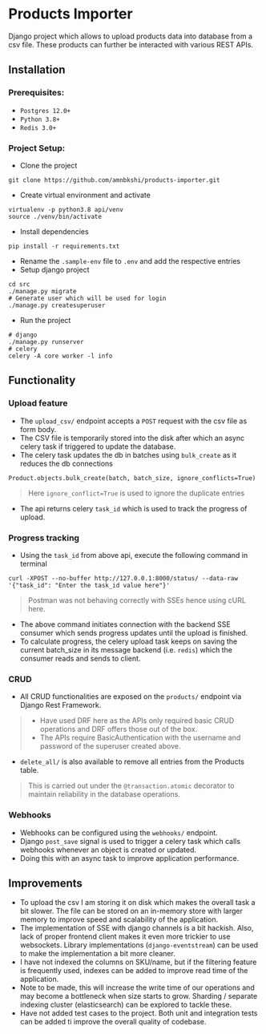 # Products Importer

Django project which allows to upload products data into database from a csv file. These products can further be interacted with various REST APIs.

## Installation
### Prerequisites:
- `Postgres 12.0+`
- `Python 3.8+`
- `Redis 3.0+`

### Project Setup:
- Clone the project
```
git clone https://github.com/amnbkshi/products-importer.git
```
- Create virtual environment and activate
```
virtualenv -p python3.8 api/venv
source ./venv/bin/activate
```
- Install dependencies
```
pip install -r requirements.txt
```
- Rename the `.sample-env` file to `.env` and add the respective entries
- Setup django project
```
cd src
./manage.py migrate
# Generate user which will be used for login
./manage.py createsuperuser
```
- Run the project
```
# django
./manage.py runserver
# celery
celery -A core worker -l info
```
## Functionality
### Upload feature
- The `upload_csv/` endpoint accepts a `POST` request with the csv file as form body.
- The CSV file is temporarily stored into the disk after which an async celery task if triggered to update the database.
- The celery task updates the db in batches using `bulk_create` as it reduces the db connections
```
Product.objects.bulk_create(batch, batch_size, ignore_conflicts=True)
```
> Here `ignore_conflict=True` is used to ignore the duplicate entries
- The api returns celery `task_id` which is used to track the progress of upload.

### Progress tracking
- Using the `task_id` from above api, execute the following command in terminal
```
curl -XPOST --no-buffer http://127.0.0.1:8000/status/ --data-raw '{"task_id": "Enter the task_id value here"}'
```
> Postman was not behaving correctly with SSEs hence using cURL here.
- The above command initiates connection with the backend SSE consumer which sends progress updates until the upload is finished.
- To calculate progress, the celery upload task keeps on saving the current batch_size in its message backend (i.e. `redis`) which the consumer reads and sends to client.

### CRUD 
- All CRUD functionalities are exposed on the `products/` endpoint via Django Rest Framework.
> - Have used DRF here as the APIs only required basic CRUD operations and DRF offers those out of the box.
> - The APIs require BasicAuthentication with the username and password of the superuser created above.
- `delete_all/` is also available to remove all entries from the Products table.
> This is carried out under the `@transaction.atomic` decorator to maintain reliability in the database operations.
### Webhooks
- Webhooks can be configured using the `webhooks/` endpoint.
- Django `post_save` signal is used to trigger a celery task which calls webhooks whenever an object is created or updated.
- Doing this with an async task to improve application performance.
## Improvements
- To upload the csv I am storing it on disk which makes the overall task a bit slower. The file can be stored on an in-memory store with larger memory to improve speed and scalability of the application.
- The implementation of SSE with django channels is a bit hackish. Also, lack of proper frontend client makes it even more trickier to use websockets. Library implementations (`django-eventstream`) can be used to make the implementation a bit more cleaner.
- I have not indexed the columns on SKU/name, but if the filtering feature is frequently used, indexes can be added to improve read time of the application.
- Note to be made, this will increase the write time of our operations and may become a bottleneck when size starts to grow. Sharding / separate indexing cluster (elasticsearch) can be explored to tackle these.
- Have not added test cases to the project. Both unit and integration tests can be added ti improve the overall quality of codebase.
